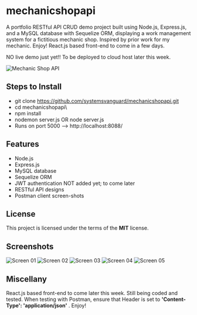 # mechanicshopapi
A portfolio RESTful API CRUD demo project built using Node.js, Express.js, and a MySQL database with Sequelize ORM, displaying a work management system for a fictitious mechanic shop. Inspired by prior work for my mechanic. Enjoy! React.js based front-end to come in a few days. 

NO live demo just yet!! To be deployed to cloud host later this week. 

![Mechanic Shop API](http://www.ryanhunter.ca/images/portfolio/mechanicshopapi/screen04.png)


## Steps to Install
- git clone https://github.com/systemsvanguard/mechanicshopapi.git 
- cd mechanicshopapi\ 
- npm install
- nodemon server.js OR node server.js 
- Runs on port 5000 --> http://localhost:8088/


## Features
- Node.js
- Express.js
- MySQL database 
- Sequelize ORM
- JWT authentication NOT added yet; to come later
- RESTful API designs
- Postman client screen-shots 


## License
This project is licensed under the terms of the **MIT** license.


## Screenshots
![Screen 01](http://www.ryanhunter.ca/images/portfolio/mechanicshopapi/screen01.png)
![Screen 02](http://www.ryanhunter.ca/images/portfolio/mechanicshopapi/screen02.png)
![Screen 03](http://www.ryanhunter.ca/images/portfolio/mechanicshopapi/screen03.png)
![Screen 04](http://www.ryanhunter.ca/images/portfolio/mechanicshopapi/screen04.png)
![Screen 05](http://www.ryanhunter.ca/images/portfolio/mechanicshopapi/screen05.png)



## Miscellany
React.js based front-end to come later this week.  Still being coded and tested.  When testing with Postman, ensure that Header is set to **'Content-Type': 'application/json'** . Enjoy!




